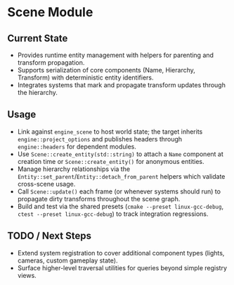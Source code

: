 # Scene Module

## Current State

- Provides runtime entity management with helpers for parenting and transform propagation.
- Supports serialization of core components (Name, Hierarchy, Transform) with deterministic entity identifiers.
- Integrates systems that mark and propagate transform updates through the hierarchy.

## Usage

- Link against `engine_scene` to host world state; the target inherits `engine::project_options` and publishes headers through `engine::headers` for dependent modules.
- Use `Scene::create_entity(std::string)` to attach a `Name` component at creation time or `Scene::create_entity()` for anonymous entities.
- Manage hierarchy relationships via the `Entity::set_parent`/`Entity::detach_from_parent` helpers which validate cross-scene usage.
- Call `Scene::update()` each frame (or whenever systems should run) to propagate dirty transforms throughout the scene graph.
- Build and test via the shared presets (`cmake --preset linux-gcc-debug`, `ctest --preset linux-gcc-debug`) to track integration regressions.

## TODO / Next Steps

- Extend system registration to cover additional component types (lights, cameras, custom gameplay state).
- Surface higher-level traversal utilities for queries beyond simple registry views.
